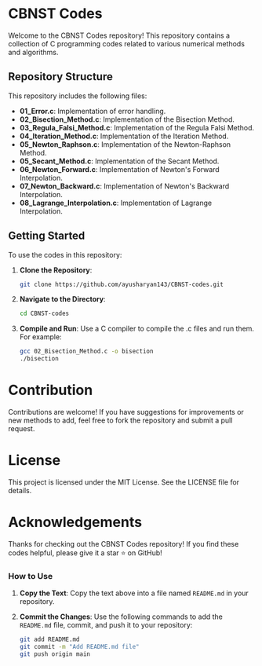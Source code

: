 # CBNST Codes

Welcome to the CBNST Codes repository! This repository contains a collection of C programming codes related to various numerical methods and algorithms.

## Repository Structure

This repository includes the following files:

- **01_Error.c**: Implementation of error handling.
- **02_Bisection_Method.c**: Implementation of the Bisection Method.
- **03_Regula_Falsi_Method.c**: Implementation of the Regula Falsi Method.
- **04_Iteration_Method.c**: Implementation of the Iteration Method.
- **05_Newton_Raphson.c**: Implementation of the Newton-Raphson Method.
- **05_Secant_Method.c**: Implementation of the Secant Method.
- **06_Newton_Forward.c**: Implementation of Newton's Forward Interpolation.
- **07_Newton_Backward.c**: Implementation of Newton's Backward Interpolation.
- **08_Lagrange_Interpolation.c**: Implementation of Lagrange Interpolation.

## Getting Started

To use the codes in this repository:

1. **Clone the Repository**:
   ```bash
   git clone https://github.com/ayusharyan143/CBNST-codes.git

2. **Navigate to the Directory**:
   ```bash
   cd CBNST-codes

3. **Compile and Run**: Use a C compiler to compile the .c files and run them. For example:
   ```bash
   gcc 02_Bisection_Method.c -o bisection
   ./bisection

# Contribution

Contributions are welcome! If you have suggestions for improvements or new methods to add, feel free to fork the repository and submit a pull request.

# License

This project is licensed under the MIT License. See the LICENSE file for details.

# Acknowledgements

Thanks for checking out the CBNST Codes repository! If you find these codes helpful, please give it a star ⭐ on GitHub!


### How to Use

1. **Copy the Text**: Copy the text above into a file named `README.md` in your repository.
2. **Commit the Changes**: Use the following commands to add the `README.md` file, commit, and push it to your repository:

   ```bash
   git add README.md
   git commit -m "Add README.md file"
   git push origin main
